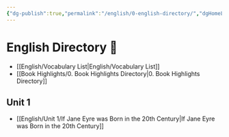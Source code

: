 ```yaml
---
{"dg-publish":true,"permalink":"/english/0-english-directory/","dgHomeLink":true,"dgPassFrontmatter":true}
---
```


# English Directory 🧭

- [[English/Vocabulary List|English/Vocabulary List]]
- [[Book Highlights/0. Book Highlights Directory|0. Book Highlights Directory]]
## Unit 1
- [[English/Unit 1/If Jane Eyre was Born in the 20th Century|If Jane Eyre was Born in the 20th Century]]